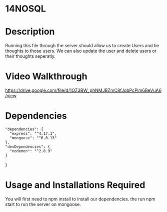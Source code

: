 # 14NOSQL

# Description 
Running this file through the server should allow us to create Users and tie thoughts to those users. We can also update the user and delete users or their thoughts seperatly. 

# Video Walkthrough 

https://drive.google.com/file/d/1OZ3BW_phNMJBZmC8fJobPcPim6BeVuA6/view

# Dependencies


    "dependencies": {
      "express": "^4.17.1",
      "mongoose": "^6.0.13"
    },
    "devDependencies": {
      "nodemon": "^2.0.9"
    }
  }
  # Usage and Installations Required
  You will first need to npm install to install our dependencies.
  the run npm start to run the server on mongoose. 
